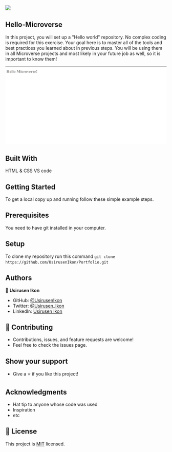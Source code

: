 ![](https://img.shields.io/badge/Microverse-blueviolet)

## Hello-Microverse
   In this project, you will set up a "Hello world" repository. No complex coding is required for this 
   exercise. Your goal here is to master all of the tools and best practices you learned about in previous 
   steps. You will be using them in all Microverse projects and most likely in your future job as well, so 
   it is important to know them!
   
   ![screenshot](./Hello-microverse.png)

## Built With

   HTML & CSS
   VS code

## Getting Started

   To get a local copy up and running follow these simple example steps.

## Prerequisites

   You need to have git installed in your computer.  

## Setup

   To clone my repository run this command `git clone https://github.com/UsirusenIkon/Portfolio.git`    

##  Authors 

   👤 **Usirusen Ikon**
   - GitHub: [@UsirusenIkon](https://github.com/UsirusenIkon)
   - Twitter: [@Usirusen_Ikon](https://twitter.com/Usirusen_Ikon)
   - LinkedIn: [Usirusen Ikon](https://www.linkedin.com/in/usirusen-ikon-775855174/)

## 🤝 Contributing
   - Contributions, issues, and feature requests are welcome!
   - Feel free to check the issues page.

## Show your support

   - Give a ⭐️ if you like this project!

## Acknowledgments

   - Hat tip to anyone whose code was used
   - Inspiration
   - etc

## 📝 License

   This project is [MIT](./MIT.md) licensed.

